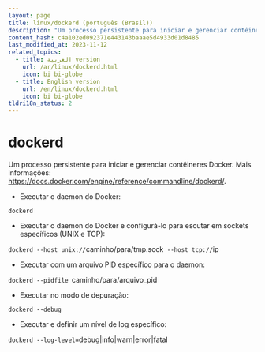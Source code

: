 ```yaml
---
layout: page
title: linux/dockerd (português (Brasil))
description: "Um processo persistente para iniciar e gerenciar contêineres Docker."
content_hash: c4a102ed092371e443143baaae5d4933d01d8485
last_modified_at: 2023-11-12
related_topics:
  - title: العربية version
    url: /ar/linux/dockerd.html
    icon: bi bi-globe
  - title: English version
    url: /en/linux/dockerd.html
    icon: bi bi-globe
tldri18n_status: 2
---
```

# dockerd

Um processo persistente para iniciar e gerenciar contêineres Docker.
Mais informações: <https://docs.docker.com/engine/reference/commandline/dockerd/>.

- Executar o daemon do Docker:

`dockerd`

- Executar o daemon do Docker e configurá-lo para escutar em sockets específicos (UNIX e TCP):

`dockerd --host unix://`<span class="tldr-var badge badge-pill bg-dark-lm bg-white-dm text-white-lm text-dark-dm font-weight-bold">caminho/para/tmp.sock</span>` --host tcp://`<span class="tldr-var badge badge-pill bg-dark-lm bg-white-dm text-white-lm text-dark-dm font-weight-bold">ip</span>

- Executar com um arquivo PID específico para o daemon:

`dockerd --pidfile `<span class="tldr-var badge badge-pill bg-dark-lm bg-white-dm text-white-lm text-dark-dm font-weight-bold">caminho/para/arquivo_pid</span>

- Executar no modo de depuração:

`dockerd --debug`

- Executar e definir um nível de log específico:

`dockerd --log-level=`<span class="tldr-var badge badge-pill bg-dark-lm bg-white-dm text-white-lm text-dark-dm font-weight-bold">debug|info|warn|error|fatal</span>
